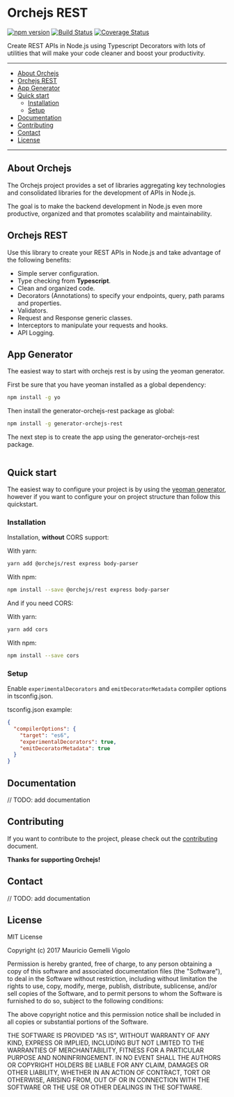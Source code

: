 Orchejs REST
==================

[![npm version](https://badge.fury.io/js/%40orchejs%2Frest.svg)](https://badge.fury.io/js/%40orchejs%2Frest)
[![Build Status](https://travis-ci.org/orchejs/rest.svg?branch=master)](https://travis-ci.org/orchejs/rest)
[![Coverage Status](https://coveralls.io/repos/github/orchejs/rest/badge.svg?branch=master)](https://coveralls.io/github/orchejs/rest?branch=master)

Create REST APIs in Node.js using Typescript Decorators with lots of utilities that will make your code cleaner and boost your productivity.

-------

- [About Orchejs](#aoj)
- [Orchejs REST](#wor)
- [App Generator](#gen)
- [Quick start](#qks)
  - [Installation](#ins)
  - [Setup](#set)
- [Documentation](#doc)
- [Contributing](#con)
- [Contact](#cot)
- [License](#lic)

-------
## <a name="aoj"></a> About Orchejs

The Orchejs project provides a set of libraries aggregating key technologies and consolidated libraries for the development of APIs in Node.js.

The goal is to make the backend development in Node.js even more productive, organized and that promotes scalability and maintainability.

## <a name="wor"></a> Orchejs REST

Use this library to create your REST APIs in Node.js and take advantage of the following benefits:
- Simple server configuration.
- Type checking from **Typescript**.
- Clean and organized code.
- Decorators (Annotations) to specify your endpoints, query, path params and properties.
- Validators.
- Request and Response generic classes.
- Interceptors to manipulate your requests and hooks.
- API Logging.

## <a name="gen"></a> App Generator

The easiest way to start with orchejs rest is by using the yeoman generator.

First be sure that you have yeoman installed as a global dependency:
```sh
npm install -g yo
```

Then install the generator-orchejs-rest package as global:
```sh
npm install -g generator-orchejs-rest
```

The next step is to create the app using the generator-orchejs-rest package.
```sh

```

## <a name="qks"></a> Quick start

The easiest way to configure your project is by using the [yeoman generator](#gen), however if you
want to configure your on project structure than follow this quickstart.

### <a name="ins"></a> Installation

Installation, **without** CORS support:

With yarn:
```bash
yarn add @orchejs/rest express body-parser 
```

With npm:
```bash
npm install --save @orchejs/rest express body-parser
```

And if you need CORS:

With yarn:
```bash
yarn add cors
```

With npm:
```bash
npm install --save cors
```

### <a name="set"></a> Setup

Enable ```experimentalDecorators``` and ```emitDecoratorMetadata``` compiler options in tsconfig.json.

tsconfig.json example: 
```json
{
  "compilerOptions": {
    "target": "es6",
    "experimentalDecorators": true,
    "emitDecoratorMetadata": true
  }
}
```

## <a name="doc"></a> Documentation

// TODO: add documentation

## <a name="con"></a> Contributing

If you want to contribute to the project, please check out the [contributing](CONTRIBUTING.md) 
document.

**Thanks for supporting Orchejs!**

## <a name="cot"></a> Contact

// TODO: add documentation

## <a name="lic"></a> License

MIT License

Copyright (c) 2017 Mauricio Gemelli Vigolo

Permission is hereby granted, free of charge, to any person obtaining a copy
of this software and associated documentation files (the "Software"), to deal
in the Software without restriction, including without limitation the rights
to use, copy, modify, merge, publish, distribute, sublicense, and/or sell
copies of the Software, and to permit persons to whom the Software is
furnished to do so, subject to the following conditions:

The above copyright notice and this permission notice shall be included in all
copies or substantial portions of the Software.

THE SOFTWARE IS PROVIDED "AS IS", WITHOUT WARRANTY OF ANY KIND, EXPRESS OR
IMPLIED, INCLUDING BUT NOT LIMITED TO THE WARRANTIES OF MERCHANTABILITY,
FITNESS FOR A PARTICULAR PURPOSE AND NONINFRINGEMENT. IN NO EVENT SHALL THE
AUTHORS OR COPYRIGHT HOLDERS BE LIABLE FOR ANY CLAIM, DAMAGES OR OTHER
LIABILITY, WHETHER IN AN ACTION OF CONTRACT, TORT OR OTHERWISE, ARISING FROM,
OUT OF OR IN CONNECTION WITH THE SOFTWARE OR THE USE OR OTHER DEALINGS IN THE
SOFTWARE.
